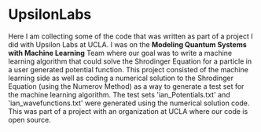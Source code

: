 # UpsilonLabs
Here I am collecting some of the code that was written as part of a project I did with Upsilon Labs at UCLA. I was on the **Modeling Quantum Systems with Machine Learning** Team where our goal was to write a machine learning algorithm that could solve the Shrodinger Equation for a particle in a user generated potential function. This project consisted of the machine learning side as well as coding a numerical solution to the Shrodinger Equation (using the Numerov Method) as a way to generate a test set for the machine learning algorithm. The test sets 'ian_Potentials.txt' and 'ian_wavefunctions.txt' were generated using the numerical solution code. This was part of a project with an organization at UCLA where our code is open source. 
